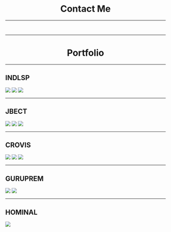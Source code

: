 <link rel="stylesheet" href="https://cdnjs.cloudflare.com/ajax/libs/font-awesome/6.1.1/css/all.min.css" integrity="sha512-KfkfwYDsLkIlwQp6LFnl8zNdLGxu9YAA1QvwINks4PhcElQSvqcyVLLD9aMhXd13uQjoXtEKNosOWaZqXgel0g==" crossorigin="anonymous" referrerpolicy="no-referrer" />
<center>
  <h1>Contact Me</h1>
  <hr>
<a href="tel:+91 9408669952"><i style="color:#53BF9D; padding-right:3px" class="fa-solid fa-phone"></i></a>
<a href="mailto:hpbharga@gmail.com"><i style="color:#FFC54D; padding-right:3px" class="fa-solid fa-envelope"></i></a>
<a href="https://www.linkedin.com/in/haresh-bharga-ab78b443"><i style="color:#0077b5; padding-right:3px" class="fa-brands fa-linkedin"></i></a>
<a href="https://wa.me/919408669952?text=Hello%20Haresh!"><i style="color:#25D366; padding-right:3px" class="fa-brands fa-whatsapp"></i></a>
</center>


<hr>
<center><h1>Portfolio</h1></center>
<hr>
<h2>INDLSP</h2>
<img src="src/img/INDLSP1.png">
<img src="src/img/INDLSP2.png">
<img src="src/img/INDLSP3.png">

<hr>
<h2>JBECT</h2>
<img src="src/img/JBECT1.jpeg">
<img src="src/img/JBECT2.jpeg">
<img src="src/img/JBECT3.jpeg">

<hr>
<h2>CROVIS</h2>
<img src="src/img/CUROVIS1.jpeg">
<img src="src/img/CUROVIS2.jpeg">
<img src="src/img/CUROVIS3.jpeg">

<hr>
<h2>GURUPREM</h2>
<img src="src/img/GURUPREM2.jpeg">
<img src="src/img/GURUPREM3.jpeg">

<hr>
<h2>HOMINAL</h2>
<img src="src/img/HOMINAL.jpeg">

